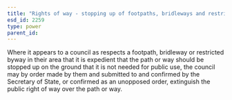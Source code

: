 ```yaml
---
title: "Rights of way - stopping up of footpaths, bridleways and restricted byways"
esd_id: 2259
type: power
parent_id:  
---
```


Where it appears to a council as respects a footpath, bridleway or restricted byway in their area that it is expedient that the path or way should be stopped up on the ground that it is not needed for public use, the council may by order made by them and submitted to and confirmed by the Secretary of State, or confirmed as an unopposed order, extinguish the public right of way over the path or way. 

